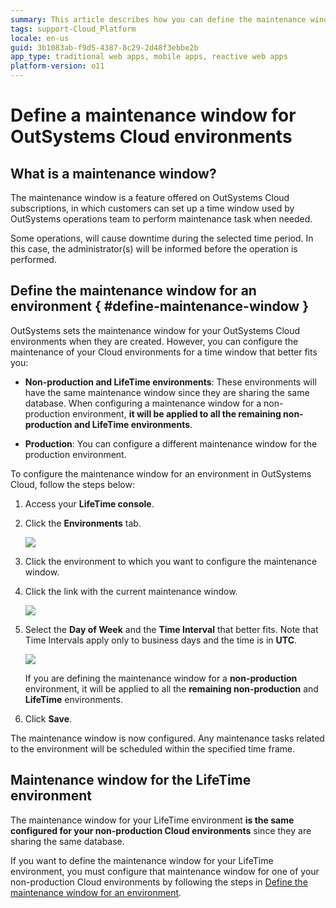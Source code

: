 ```yaml
---
summary: This article describes how you can define the maintenance window for your OutSystems Cloud environment.
tags: support-Cloud_Platform
locale: en-us
guid: 3b1083ab-f9d5-4387-8c29-2d48f3ebbe2b
app_type: traditional web apps, mobile apps, reactive web apps
platform-version: o11
---
```

# Define a maintenance window for OutSystems Cloud environments

## What is a maintenance window?

The maintenance window is a feature offered on OutSystems Cloud subscriptions, in which customers can set up a time window used by OutSystems operations team to perform maintenance task when needed.

Some operations, will cause downtime during the selected time period. In this case, the administrator(s) will be informed before the operation is performed.

## Define the maintenance window for an environment { #define-maintenance-window }

OutSystems sets the maintenance window for your OutSystems Cloud environments when they are created. However, you can configure the maintenance of your Cloud environments for a time window that better fits you:

* **Non-production and LifeTime environments**: These environments will have the same maintenance window since they are sharing the same database. When configuring a maintenance window for a non-production environment, **it will be applied to all the remaining non-production and LifeTime environments**.

* **Production**: You can configure a different maintenance window for the production environment.

To configure the maintenance window for an environment in OutSystems Cloud, follow the steps below:

1. Access your **LifeTime console**.

1. Click the **Environments** tab.

    ![](images/cloud-maintenance-window-1.png?width=600)

1. Click the environment to which you want to configure the maintenance window.

1. Click the link with the current maintenance window.

    ![](images/cloud-maintenance-window-2.png?width=600)

1. Select the **Day of Week** and the **Time Interval** that better fits. Note that Time Intervals apply only to business days and the time is in **UTC**.

    ![](images/cloud-maintenance-window-3.png?width=300)

    If you are defining the maintenance window for a **non-production** environment, it will be applied to all the **remaining non-production** and **LifeTime** environments.

1. Click **Save**.

The maintenance window is now configured. Any maintenance tasks related to the environment will be scheduled within the specified time frame.

## Maintenance window for the LifeTime environment

The maintenance window for your LifeTime environment **is the same configured for your non-production Cloud environments** since they are sharing the same database.

If you want to define the maintenance window for your LifeTime environment, you must configure that maintenance window for one of your non-production Cloud environments by following the steps in [Define the maintenance window for an environment](#define-maintenance-window).
